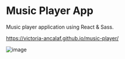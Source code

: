 # Music Player App

Music player application using React & Sass.

https://victoria-ancalaf.github.io/music-player/

![image](https://github.com/victoria-ancalaf/music-player/assets/66445380/5b7c1bfd-c30d-4922-9b93-bcfe1611d515)
